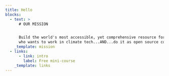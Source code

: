 ```yaml
---
title: Hello
blocks:
  - text: >
      # OUR MISSION


      Build the world's most accessible, yet comprehensive resource for anyone
      who wants to work in climate tech...AND...do it as open source collective.
    _template: mission
  - links:
      - link: intro
        label: Free mini-course
    _template: links
---
```


